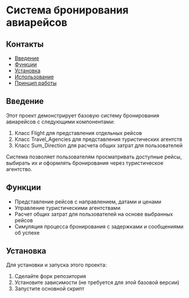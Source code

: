 # Система бронирования авиарейсов

## Контакты

- [Введение](#введение)
- [Функции](#функции)
- [Установка](#установка)
- [Использование](#использование)
- [Принцип работы](#принцип-работы)

## Введение

Этот проект демонстрирует базовую систему бронирования авиарейсов с следующими компонентами:

1. Класс Flight для представления отдельных рейсов
2. Класс Travel_Agencies для представления туристических агентств 
3. Класс Sum_Direction для расчета общих затрат для пользователей

Система позволяет пользователям просматривать доступные рейсы, выбирать их и оформлять бронирования через туристическое агентство.

## Функции

- Представление рейсов с направлением, датами и ценами
- Управление туристическими агентствами
- Расчет общих затрат для пользователей на основе выбранных рейсов
- Симуляция процесса бронирования с задержками и сообщениями об успехе

## Установка

Для установки и запуска этого проекта:

1. Сделайте форк репозитория
2. Установите зависимости (не требуется для этой базовой версии)
3. Запустите основной скрипт


